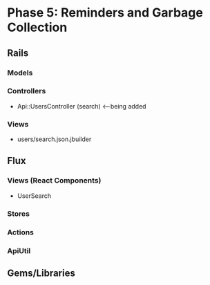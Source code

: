 # Phase 5: Reminders and Garbage Collection

## Rails
### Models

### Controllers
* Api::UsersController (search) <--being added

### Views
* users/search.json.jbuilder

## Flux
### Views (React Components)
* UserSearch

### Stores

### Actions

### ApiUtil

## Gems/Libraries
